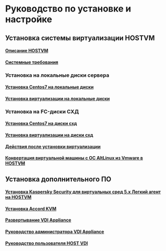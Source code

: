 # Руководство по установке и настройке

## Установка системы виртуализации HOSTVM

#### [Описание HOSTVM](datasheet.md)

#### [Системные требования](requirements.md)

### Установка на локальные диски сервера

#### [Установка Centos7 на локальные диски](installation-centos7-on-local-disks.md)

#### [Установка виртуализации на локальные диски](instalation-hostvm-on-local-disks.md)

### Установка на FC-диски СХД 

#### [Установка Centos7 на диски схд](installation-centos7.md)

#### [Установка виртуализации на диски схд](instalation-hostvm.md)

#### [Действия после установки виртуализации](after-install.md)

#### [Конвертация виртуальной машины с ОС AltLinux из Vmware в HOSTVM](vmware_convert_altlinux.md)

## Установка дополнительного ПО

#### [Установка Kaspersky Security для виртуальных сред 5.х Легкий агент на HOSTVM](installation-ksc.md)

#### [Установка Accord KVM](installation-accordkvm.md)

#### [Развертывание VDI Appliance](installation-uds-appliance.md)

#### [Руководство администратора VDI Appliance](config-uds-appliance.md)

#### [Руководство пользователя HOST VDI](connect-uds-vdi.md)

